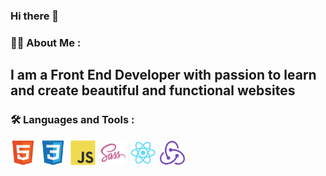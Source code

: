 ### Hi there 👋
### :technologist: About Me :
I am a Front End Developer with passion to learn and create beautiful and functional websites
---
### :hammer_and_wrench: Languages and Tools :
<div>
<img src='https://github.com/devicons/devicon/blob/master/icons/html5/html5-original.svg' title='html' width='40' height='40'/>&nbsp
<img src='https://github.com/devicons/devicon/blob/master/icons/css3/css3-original.svg' title='css' width='40' height='40'/>&nbsp
<img src='https://github.com/devicons/devicon/blob/master/icons/javascript/javascript-original.svg' title='javascript' width='40' height='40'/>&nbsp
<img src='https://github.com/devicons/devicon/blob/master/icons/sass/sass-original.svg' title='sass' width='40' height='40'/>&nbsp
<img src='https://github.com/devicons/devicon/blob/master/icons/react/react-original.svg' title='react' width='40' height='40'/>&nbsp
<img src='https://github.com/devicons/devicon/blob/master/icons/redux/redux-original.svg' title='redux' width='40' height='40'/>&nbsp
</div>

<!--
**Diyar2222/Diyar2222** is a ✨ _special_ ✨ repository because its `README.md` (this file) appears on your GitHub profile.

Here are some ideas to get you started:

- 🔭 I’m currently working on ...
- 🌱 I’m currently learning ...
- 👯 I’m looking to collaborate on ...
- 🤔 I’m looking for help with ...
- 💬 Ask me about ...
- 📫 How to reach me: ...
- 😄 Pronouns: ...
- ⚡ Fun fact: ...
-->
